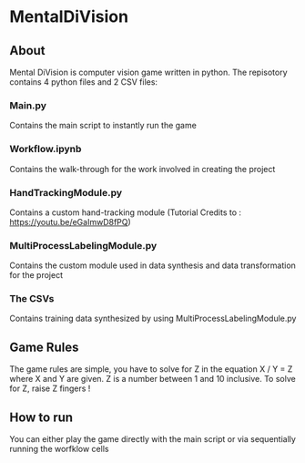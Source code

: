 # MentalDiVision
## About
Mental DiVision is computer vision game written in python. The repisotory contains 4 python files and 2 CSV files:
  ### Main.py
  Contains the main script to instantly run the game
  ### Workflow.ipynb
  Contains the walk-through for the work involved in creating the project
  ### HandTrackingModule.py
  Contains a custom hand-tracking module (Tutorial Credits to : https://youtu.be/eGaImwD8fPQ)
  ### MultiProcessLabelingModule.py
  Contains the custom module used in data synthesis and data transformation for the project
  ### The CSVs
  Contains training data synthesized by using MultiProcessLabelingModule.py

## Game Rules
The game rules are simple, you have to solve for Z in the equation X / Y = Z where X and Y are given. Z is a number between 1 and 10 inclusive.
To solve for Z, raise Z fingers !

## How to run
You can either play the game directly with the main script or via sequentially running the worfklow cells
